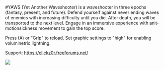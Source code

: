 #YAWS (Yet Another Waveshooter) 
is a waveshooter in three epochs (fantasy, present, and future). Defend yourself against never ending waves of enemies with increasing difficulty until you die. After death, you will be transported to the next level. Engage in an immersive experience with anit-motionsickness movement to gain the top score.

Press (A) or "Grip" to reload.
Set graphic settings to "high" for enabling voluminetric lightning.

Support: https://clickz0r.freeforums.net/


<img src="https://i.ibb.co/7R3YYYv/ss-73362484cee68626faf19e238ef62ff9fa37c1dc-600x338.jpg"></img>
